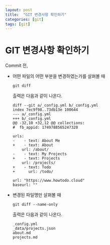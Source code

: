 ```yaml
---
layout: post
title:  "GIT 변경사항 확인하기"
categories: [git]
tags: [git]
---
```


# GIT 변경사항 확인하기

Commit 전, 
- 어떤 파일의 어떤 부분을 변경하였는가를 살펴볼 때

    ~~~git
    git diff
    ~~~

    출력은 다음과 같이 나온다.
    ~~~git
    diff --git a/_config.yml b/_config.yml
    index 7ec9f98..73db13e 100644
    --- a/_config.yml
    +++ b/_config.yml
    @@ -32,10 +32,12 @@ collections:
    #  fb_appid: 1749788565247320

    urls:
    -    - text: About Me
    +    - text: About
        url: /about/
    -    - text: My Projects
    +    - text: Projects
        url: /projects/
    +    - text: Todo
    +      url: /todo/

    url: "https://www.howtodo.cloud"
    baseurl: ""
    ~~~

- 변경된 파일명만 살펴볼 때

    ~~~git
    git diff --name-only
    ~~~

    출력은 다음과 같이 나온다.
    ~~~git
    _config.yml
    _data/projects.json
    about.md
    projects.md
    ~~~
